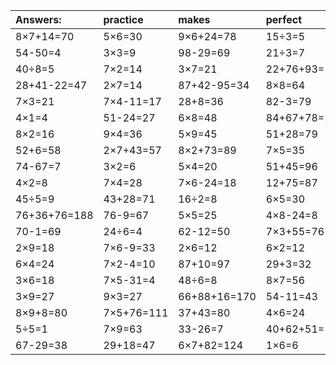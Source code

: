 | Answers: | practice | makes | perfect | ! |
| :--- | :--- | :--- | :--- | :--- |
| 8×7+14=70 | 5×6=30 | 9×6+24=78 | 15÷3=5 | 2×6+72=84 | 
| 54-50=4 | 3×3=9 | 98-29=69 | 21÷3=7 | 6×4-1=23 | 
| 40÷8=5 | 7×2=14 | 3×7=21 | 22+76+93=191 | 4×8=32 | 
| 28+41-22=47 | 2×7=14 | 87+42-95=34 | 8×8=64 | 26+57=83 | 
| 7×3=21 | 7×4-11=17 | 28+8=36 | 82-3=79 | 7×2+51=65 | 
| 4×1=4 | 51-24=27 | 6×8=48 | 84+67+78=229 | 26-21=5 | 
| 8×2=16 | 9×4=36 | 5×9=45 | 51+28=79 | 1×1=1 | 
| 52+6=58 | 2×7+43=57 | 8×2+73=89 | 7×5=35 | 3×5=15 | 
| 74-67=7 | 3×2=6 | 5×4=20 | 51+45=96 | 6÷2=3 | 
| 4×2=8 | 7×4=28 | 7×6-24=18 | 12+75=87 | 2×8=16 | 
| 45÷5=9 | 43+28=71 | 16÷2=8 | 6×5=30 | 26+18=44 | 
| 76+36+76=188 | 76-9=67 | 5×5=25 | 4×8-24=8 | 4×9=36 | 
| 70-1=69 | 24÷6=4 | 62-12=50 | 7×3+55=76 | 87+76+84=247 | 
| 2×9=18 | 7×6-9=33 | 2×6=12 | 6×2=12 | 7×6=42 | 
| 6×4=24 | 7×2-4=10 | 87+10=97 | 29+3=32 | 5×7=35 | 
| 3×6=18 | 7×5-31=4 | 48÷6=8 | 8×7=56 | 4×3+9=21 | 
| 3×9=27 | 9×3=27 | 66+88+16=170 | 54-11=43 | 54÷9=6 | 
| 8×9+8=80 | 7×5+76=111 | 37+43=80 | 4×6=24 | 3×4=12 | 
| 5÷5=1 | 7×9=63 | 33-26=7 | 40+62+51=153 | 58+21-11=68 | 
| 67-29=38 | 29+18=47 | 6×7+82=124 | 1×6=6 | 5+83=88 | 
